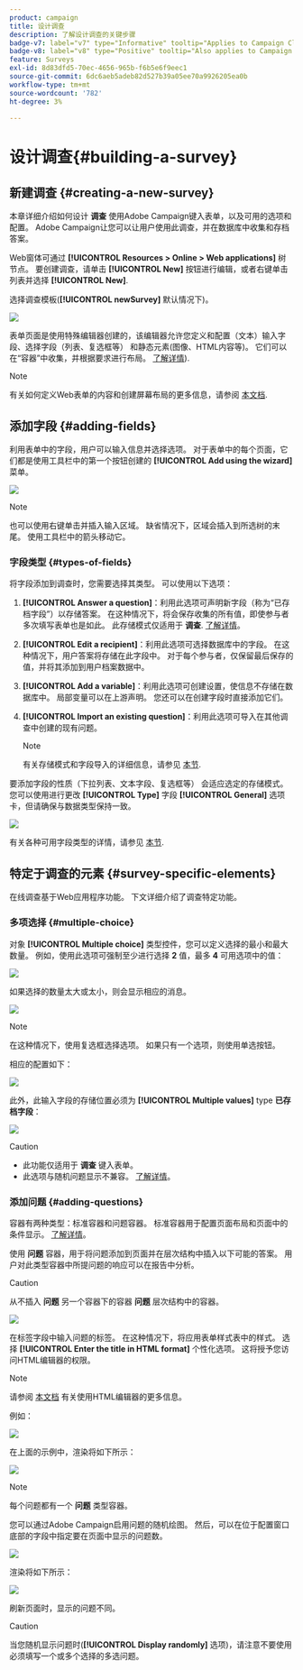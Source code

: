```yaml
---
product: campaign
title: 设计调查
description: 了解设计调查的关键步骤
badge-v7: label="v7" type="Informative" tooltip="Applies to Campaign Classic v7"
badge-v8: label="v8" type="Positive" tooltip="Also applies to Campaign v8"
feature: Surveys
exl-id: 8d83dfd5-70ec-4656-965b-f6b5e6f9eec1
source-git-commit: 6dc6aeb5adeb82d527b39a05ee70a9926205ea0b
workflow-type: tm+mt
source-wordcount: '782'
ht-degree: 3%

---
```


# 设计调查{#building-a-survey}



## 新建调查 {#creating-a-new-survey}

本章详细介绍如何设计 **调查** 使用Adobe Campaign键入表单，以及可用的选项和配置。 Adobe Campaign让您可以让用户使用此调查，并在数据库中收集和存档答案。

Web窗体可通过 **[!UICONTROL Resources > Online > Web applications]** 树节点。 要创建调查，请单击 **[!UICONTROL New]** 按钮进行编辑，或者右键单击列表并选择 **[!UICONTROL New]**.

选择调查模板(**[!UICONTROL newSurvey]** 默认情况下)。

![](assets/s_ncs_admin_survey_select_template.png)

表单页面是使用特殊编辑器创建的，该编辑器允许您定义和配置（文本）输入字段、选择字段（列表、复选框等） 和静态元素(图像、HTML内容等)。 它们可以在“容器”中收集，并根据要求进行布局。 [了解详情](#adding-questions)).

>[!NOTE]
>
>有关如何定义Web表单的内容和创建屏幕布局的更多信息，请参阅 [本文档](../../web/using/about-web-forms.md).

## 添加字段 {#adding-fields}

利用表单中的字段，用户可以输入信息并选择选项。 对于表单中的每个页面，它们都是使用工具栏中的第一个按钮创建的 **[!UICONTROL Add using the wizard]** 菜单。

![](assets/s_ncs_admin_survey_add_field_menu.png)

>[!NOTE]
>
>也可以使用右键单击并插入输入区域。 缺省情况下，区域会插入到所选树的末尾。 使用工具栏中的箭头移动它。

### 字段类型 {#types-of-fields}

将字段添加到调查时，您需要选择其类型。 可以使用以下选项：

1. **[!UICONTROL Answer a question]**：利用此选项可声明新字段（称为“已存档字段”）以存储答案。 在这种情况下，将会保存收集的所有值，即使参与者多次填写表单也是如此。 此存储模式仅适用于 **调查**. [了解详情](../../surveys/using/managing-answers.md#storing-collected-answers)。
1. **[!UICONTROL Edit a recipient]**：利用此选项可选择数据库中的字段。 在这种情况下，用户答案将存储在此字段中。 对于每个参与者，仅保留最后保存的值，并将其添加到用户档案数据中。
1. **[!UICONTROL Add a variable]**：利用此选项可创建设置，使信息不存储在数据库中。 局部变量可以在上游声明。 您还可以在创建字段时直接添加它们。
1. **[!UICONTROL Import an existing question]**：利用此选项可导入在其他调查中创建的现有问题。

   >[!NOTE]
   >
   >有关存储模式和字段导入的详细信息，请参见 [本节](../../surveys/using/managing-answers.md#storing-collected-answers).

要添加字段的性质（下拉列表、文本字段、复选框等） 会适应选定的存储模式。 您可以使用进行更改 **[!UICONTROL Type]** 字段 **[!UICONTROL General]** 选项卡，但请确保与数据类型保持一致。

![](assets/s_ncs_admin_survey_change_type.png)

有关各种可用字段类型的详情，请参见 [本节](../../web/using/about-web-forms.md).

## 特定于调查的元素 {#survey-specific-elements}

在线调查基于Web应用程序功能。 下文详细介绍了调查特定功能。

### 多项选择 {#multiple-choice}

对象 **[!UICONTROL Multiple choice]** 类型控件，您可以定义选择的最小和最大数量。 例如，使用此选项可强制至少进行选择 **2** 值，最多 **4** 可用选项中的值：

![](assets/s_ncs_admin_survey_multichoice_ex1.png)

如果选择的数量太大或太小，则会显示相应的消息。

![](assets/s_ncs_admin_survey_multichoice_ex2.png)

>[!NOTE]
>
>在这种情况下，使用复选框选择选项。 如果只有一个选项，则使用单选按钮。

相应的配置如下：

![](assets/s_ncs_admin_survey_multichoice_ex3.png)

此外，此输入字段的存储位置必须为 **[!UICONTROL Multiple values]** type **已存档字段**：

![](assets/s_ncs_admin_survey_multiple_values_field.png)

>[!CAUTION]
>
>* 此功能仅适用于 **调查** 键入表单。
>* 此选项与随机问题显示不兼容。 [了解详情](#adding-questions)。


### 添加问题 {#adding-questions}

容器有两种类型：标准容器和问题容器。 标准容器用于配置页面布局和页面中的条件显示。 [了解详情](../../web/using/about-web-forms.md)。

使用 **问题** 容器，用于将问题添加到页面并在层次结构中插入以下可能的答案。 用户对此类型容器中所提问题的响应可以在报告中分析。

>[!CAUTION]
>
>从不插入 **问题** 另一个容器下的容器 **问题** 层次结构中的容器。

![](assets/s_ncs_admin_question_label.png)

在标签字段中输入问题的标签。 在这种情况下，将应用表单样式表中的样式。 选择 **[!UICONTROL Enter the title in HTML format]** 个性化选项。 这将授予您访问HTML编辑器的权限。

>[!NOTE]
>
>请参阅 [本文档](../../web/using/about-web-forms.md) 有关使用HTML编辑器的更多信息。

例如：

![](assets/s_ncs_admin_survey_containers_qu_arbo.png)

在上面的示例中，渲染将如下所示：

![](assets/s_ncs_admin_survey_containers_qu_ex.png)

>[!NOTE]
>
>每个问题都有一个 **问题** 类型容器。

您可以通过Adobe Campaign启用问题的随机绘图。 然后，可以在位于配置窗口底部的字段中指定要在页面中显示的问题数。

![](assets/s_ncs_admin_survey_containers_qu_display.png)

渲染将如下所示：

![](assets/s_ncs_admin_survey_containers_qu_display_rendering.png)

刷新页面时，显示的问题不同。

>[!CAUTION]
>
>当您随机显示问题时(**[!UICONTROL Display randomly]** 选项)，请注意不要使用必须填写一个或多个选择的多选问题。
